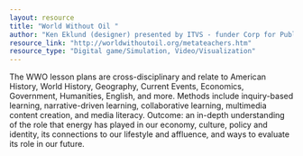```yaml
---
layout: resource
title: "World Without Oil "
author: "Ken Eklund (designer) presented by ITVS - funder Corp for Public Broadcasting"
resource_link: "http://worldwithoutoil.org/metateachers.htm"
resource_type: "Digital game/Simulation, Video/Visualization"
---
```


The WWO lesson plans are cross-disciplinary and relate to American History, World History, Geography, Current Events, Economics, Government, Humanities, English, and more. Methods include inquiry-based learning, narrative-driven learning, collaborative learning, multimedia content creation, and media literacy. Outcome: an in-depth understanding of the role that energy has played in our economy, culture, policy and identity, its connections to our lifestyle and affluence, and ways to evaluate its role in our future.

